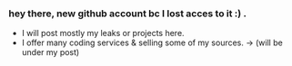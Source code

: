 ### hey there, new github account bc I lost acces to it :) .

- I will post mostly my leaks or projects here.
- I offer many coding services & selling some of my sources. -> (will be under my post)
